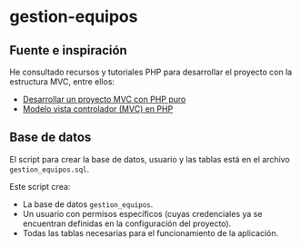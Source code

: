 # gestion-equipos

## Fuente e inspiración

He consultado recursos y tutoriales PHP para desarrollar el proyecto con la estructura MVC, entre ellos:

- [Desarrollar un proyecto MVC con PHP puro](https://dev.to/ulisesafcdev/desarrollar-un-proyecto-mvc-con-php-puro-4akg)
- [Modelo vista controlador (MVC) en PHP](https://www.adaweb.es/modelo-vista-controlador-mvc-en-php-actualizado-2022/)
## Base de datos

El script para crear la base de datos, usuario y las tablas está en el archivo `gestion_equipos.sql`. 

Este script crea:

- La base de datos `gestion_equipos`.
- Un usuario con permisos específicos (cuyas credenciales ya se encuentran definidas en la configuración del proyecto).
- Todas las tablas necesarias para el funcionamiento de la aplicación.